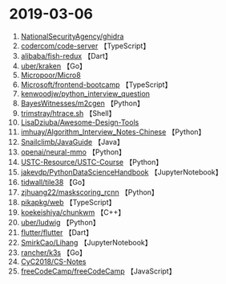 # 2019-03-06

1. [NationalSecurityAgency/ghidra](https://github.com/NationalSecurityAgency/ghidra) 
2. [codercom/code-server](https://github.com/codercom/code-server) 【TypeScript】
3. [alibaba/fish-redux](https://github.com/alibaba/fish-redux) 【Dart】
4. [uber/kraken](https://github.com/uber/kraken) 【Go】
5. [Micropoor/Micro8](https://github.com/Micropoor/Micro8) 
6. [Microsoft/frontend-bootcamp](https://github.com/Microsoft/frontend-bootcamp) 【TypeScript】
7. [kenwoodjw/python_interview_question](https://github.com/kenwoodjw/python_interview_question) 
8. [BayesWitnesses/m2cgen](https://github.com/BayesWitnesses/m2cgen) 【Python】
9. [trimstray/htrace.sh](https://github.com/trimstray/htrace.sh) 【Shell】
10. [LisaDziuba/Awesome-Design-Tools](https://github.com/LisaDziuba/Awesome-Design-Tools) 
11. [imhuay/Algorithm_Interview_Notes-Chinese](https://github.com/imhuay/Algorithm_Interview_Notes-Chinese) 【Python】
12. [Snailclimb/JavaGuide](https://github.com/Snailclimb/JavaGuide) 【Java】
13. [openai/neural-mmo](https://github.com/openai/neural-mmo) 【Python】
14. [USTC-Resource/USTC-Course](https://github.com/USTC-Resource/USTC-Course) 【Python】
15. [jakevdp/PythonDataScienceHandbook](https://github.com/jakevdp/PythonDataScienceHandbook) 【JupyterNotebook】
16. [tidwall/tile38](https://github.com/tidwall/tile38) 【Go】
17. [zjhuang22/maskscoring_rcnn](https://github.com/zjhuang22/maskscoring_rcnn) 【Python】
18. [pikapkg/web](https://github.com/pikapkg/web) 【TypeScript】
19. [koekeishiya/chunkwm](https://github.com/koekeishiya/chunkwm) 【C++】
20. [uber/ludwig](https://github.com/uber/ludwig) 【Python】
21. [flutter/flutter](https://github.com/flutter/flutter) 【Dart】
22. [SmirkCao/Lihang](https://github.com/SmirkCao/Lihang) 【JupyterNotebook】
23. [rancher/k3s](https://github.com/rancher/k3s) 【Go】
24. [CyC2018/CS-Notes](https://github.com/CyC2018/CS-Notes) 
25. [freeCodeCamp/freeCodeCamp](https://github.com/freeCodeCamp/freeCodeCamp) 【JavaScript】
